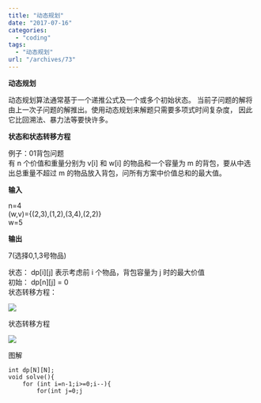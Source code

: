 ```yaml
---
title: "动态规划"
date: "2017-07-16"
categories: 
  - "coding"
tags: 
  - "动态规划"
url: "/archives/73"
---
```


**动态规划**

动态规划算法通常基于一个递推公式及一个或多个初始状态。 当前子问题的解将由上一次子问题的解推出。使用动态规划来解题只需要多项式时间复杂度， 因此它比回溯法、暴力法等要快许多。

**状态和状态转移方程**

例子：01背包问题  
有 n 个价值和重量分别为 v\[i\] 和 w\[i\] 的物品和一个容量为 m 的背包，要从中选出总重量不超过 m 的物品放入背包，问所有方案中价值总和的最大值。

**输入**

n=4  
(w,v)={(2,3),(1,2),(3,4),(2,2)}  
w=5

**输出**

7(选择0,1,3号物品)

状态： dp\[i\]\[j\] 表示考虑前 i 个物品，背包容量为 j 时的最大价值  
初始： dp\[n\]\[j\] = 0  
状态转移方程：

![](https://image.i-ll.cc/2021-10-01-125213.png)  

状态转移方程

![](https://image.i-ll.cc/2021-10-01-125222.png)  

图解

```
int dp[N][N];
void solve(){
    for (int i=n-1;i>=0;i--){
        for(int j=0;j
```
